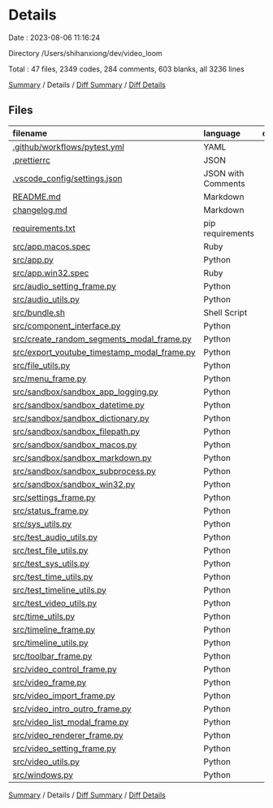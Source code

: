 # Details

Date : 2023-08-06 11:16:24

Directory /Users/shihanxiong/dev/video_loom

Total : 47 files,  2349 codes, 284 comments, 603 blanks, all 3236 lines

[Summary](results.md) / Details / [Diff Summary](diff.md) / [Diff Details](diff-details.md)

## Files
| filename | language | code | comment | blank | total |
| :--- | :--- | ---: | ---: | ---: | ---: |
| [.github/workflows/pytest.yml](/.github/workflows/pytest.yml) | YAML | 27 | 2 | 5 | 34 |
| [.prettierrc](/.prettierrc) | JSON | 9 | 0 | 0 | 9 |
| [.vscode_config/settings.json](/.vscode_config/settings.json) | JSON with Comments | 10 | 123 | 0 | 133 |
| [README.md](/README.md) | Markdown | 93 | 0 | 42 | 135 |
| [changelog.md](/changelog.md) | Markdown | 96 | 0 | 63 | 159 |
| [requirements.txt](/requirements.txt) | pip requirements | 8 | 0 | 1 | 9 |
| [src/app.macos.spec](/src/app.macos.spec) | Ruby | 47 | 1 | 6 | 54 |
| [src/app.py](/src/app.py) | Python | 84 | 12 | 19 | 115 |
| [src/app.win32.spec](/src/app.win32.spec) | Ruby | 40 | 1 | 6 | 47 |
| [src/audio_setting_frame.py](/src/audio_setting_frame.py) | Python | 98 | 7 | 21 | 126 |
| [src/audio_utils.py](/src/audio_utils.py) | Python | 105 | 8 | 16 | 129 |
| [src/bundle.sh](/src/bundle.sh) | Shell Script | 5 | 4 | 4 | 13 |
| [src/component_interface.py](/src/component_interface.py) | Python | 25 | 0 | 12 | 37 |
| [src/create_random_segments_modal_frame.py](/src/create_random_segments_modal_frame.py) | Python | 58 | 2 | 12 | 72 |
| [src/export_youtube_timestamp_modal_frame.py](/src/export_youtube_timestamp_modal_frame.py) | Python | 57 | 6 | 16 | 79 |
| [src/file_utils.py](/src/file_utils.py) | Python | 57 | 2 | 13 | 72 |
| [src/menu_frame.py](/src/menu_frame.py) | Python | 44 | 5 | 11 | 60 |
| [src/sandbox/sandbox_app_logging.py](/src/sandbox/sandbox_app_logging.py) | Python | 16 | 2 | 7 | 25 |
| [src/sandbox/sandbox_datetime.py](/src/sandbox/sandbox_datetime.py) | Python | 2 | 0 | 2 | 4 |
| [src/sandbox/sandbox_dictionary.py](/src/sandbox/sandbox_dictionary.py) | Python | 2 | 0 | 2 | 4 |
| [src/sandbox/sandbox_filepath.py](/src/sandbox/sandbox_filepath.py) | Python | 15 | 2 | 7 | 24 |
| [src/sandbox/sandbox_macos.py](/src/sandbox/sandbox_macos.py) | Python | 42 | 10 | 13 | 65 |
| [src/sandbox/sandbox_markdown.py](/src/sandbox/sandbox_markdown.py) | Python | 7 | 0 | 4 | 11 |
| [src/sandbox/sandbox_subprocess.py](/src/sandbox/sandbox_subprocess.py) | Python | 6 | 1 | 5 | 12 |
| [src/sandbox/sandbox_win32.py](/src/sandbox/sandbox_win32.py) | Python | 27 | 4 | 7 | 38 |
| [src/settings_frame.py](/src/settings_frame.py) | Python | 22 | 4 | 7 | 33 |
| [src/status_frame.py](/src/status_frame.py) | Python | 23 | 3 | 9 | 35 |
| [src/sys_utils.py](/src/sys_utils.py) | Python | 17 | 2 | 6 | 25 |
| [src/test_audio_utils.py](/src/test_audio_utils.py) | Python | 48 | 1 | 20 | 69 |
| [src/test_file_utils.py](/src/test_file_utils.py) | Python | 17 | 0 | 5 | 22 |
| [src/test_sys_utils.py](/src/test_sys_utils.py) | Python | 3 | 0 | 3 | 6 |
| [src/test_time_utils.py](/src/test_time_utils.py) | Python | 14 | 0 | 9 | 23 |
| [src/test_timeline_utils.py](/src/test_timeline_utils.py) | Python | 99 | 4 | 25 | 128 |
| [src/test_video_utils.py](/src/test_video_utils.py) | Python | 71 | 1 | 22 | 94 |
| [src/time_utils.py](/src/time_utils.py) | Python | 22 | 0 | 7 | 29 |
| [src/timeline_frame.py](/src/timeline_frame.py) | Python | 23 | 3 | 9 | 35 |
| [src/timeline_utils.py](/src/timeline_utils.py) | Python | 95 | 10 | 22 | 127 |
| [src/toolbar_frame.py](/src/toolbar_frame.py) | Python | 25 | 2 | 7 | 34 |
| [src/video_control_frame.py](/src/video_control_frame.py) | Python | 115 | 5 | 16 | 136 |
| [src/video_frame.py](/src/video_frame.py) | Python | 214 | 27 | 47 | 288 |
| [src/video_import_frame.py](/src/video_import_frame.py) | Python | 78 | 1 | 15 | 94 |
| [src/video_intro_outro_frame.py](/src/video_intro_outro_frame.py) | Python | 49 | 2 | 13 | 64 |
| [src/video_list_modal_frame.py](/src/video_list_modal_frame.py) | Python | 95 | 5 | 25 | 125 |
| [src/video_renderer_frame.py](/src/video_renderer_frame.py) | Python | 85 | 8 | 14 | 107 |
| [src/video_setting_frame.py](/src/video_setting_frame.py) | Python | 39 | 2 | 9 | 50 |
| [src/video_utils.py](/src/video_utils.py) | Python | 209 | 12 | 18 | 239 |
| [src/windows.py](/src/windows.py) | Python | 6 | 0 | 1 | 7 |

[Summary](results.md) / Details / [Diff Summary](diff.md) / [Diff Details](diff-details.md)